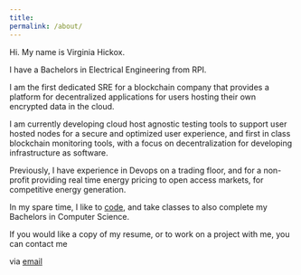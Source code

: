 ```yaml
---
title:
permalink: /about/
---
```


Hi. My name is Virginia Hickox. 

I have a Bachelors in Electrical Engineering from RPI. 

I am the first dedicated SRE for a blockchain company that provides a platform for decentralized applications for users hosting their own encrypted data in the cloud. 

I am currently developing cloud host agnostic testing tools to support user hosted nodes for a secure and optimized user experience, and first in class blockchain monitoring tools, with a focus
on decentralization for developing infrastructure as software. 

Previously, I have experience in Devops on a trading floor, and for a non-profit providing real time energy pricing to open access markets, for competitive energy generation.

In my spare time, I like to [code](https://github.com/GInxh/), and take classes to also complete my Bachelors in Computer Science.  

If you would like a copy of my resume, or to work on a project with me, you can contact me

via [email](mailto:vhickox@gmail.com)  
